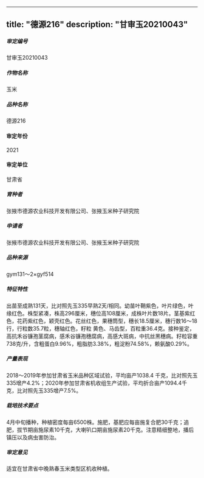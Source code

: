 
---
title: "德源216"
description: "甘审玉20210043"
---
##### 审定编号 
甘审玉20210043

##### 作物名称
玉米

##### 品种名称
德源216

#### 审定年份
2021	

#### 审定单位
甘肃省

##### 育种者
张掖市德源农业科技开发有限公司、张掖玉米种子研究院

##### 申请者
张掖市德源农业科技开发有限公司、张掖玉米种子研究院

##### 品种来源
gym131～2×gyf514

##### 特征特性
出苗至成熟131天，比对照先玉335早熟2天/相同。幼苗叶鞘紫色，叶片绿色，叶缘红色。株型紧凑，株高296厘米，穗位高108厘米，成株叶片数18片。茎基紫红色，花药紫红色，颖壳红色。花丝红色，果穗筒型，穗长18.5厘米，穗行数16～18行，行粒数35.7粒，穗轴红色，籽粒 黄色、马齿型，百粒重36.4克。接种鉴定，高抗禾谷镰孢茎腐病，感禾谷镰孢穗腐病，高感大斑病，中抗丝黑穗病。籽粒容重738克/升，含粗蛋白9.96%，粗脂肪3.38%，粗淀粉74.58%，赖氨酸0.29%。

##### 产量表现
2018～2019年参加甘肃省玉米品种区域试验，平均亩产1038.4 千克，比对照先玉335增产4.2%；2020年参加甘肃省机收组生产试验，平均折合亩产1094.4千克，比对照先玉335增产7.5%。

##### 栽培技术要点
4月中旬播种，种植密度每亩6500株。施肥，基肥应每亩施复合肥30千克；追肥，拔节期亩施尿素10千克，大喇叭口期亩施尿素20千克。注意精细整地，播后镇压以及病虫害防治。

##### 审定意见
适宜在甘肃省中晚熟春玉米类型区机收种植。


